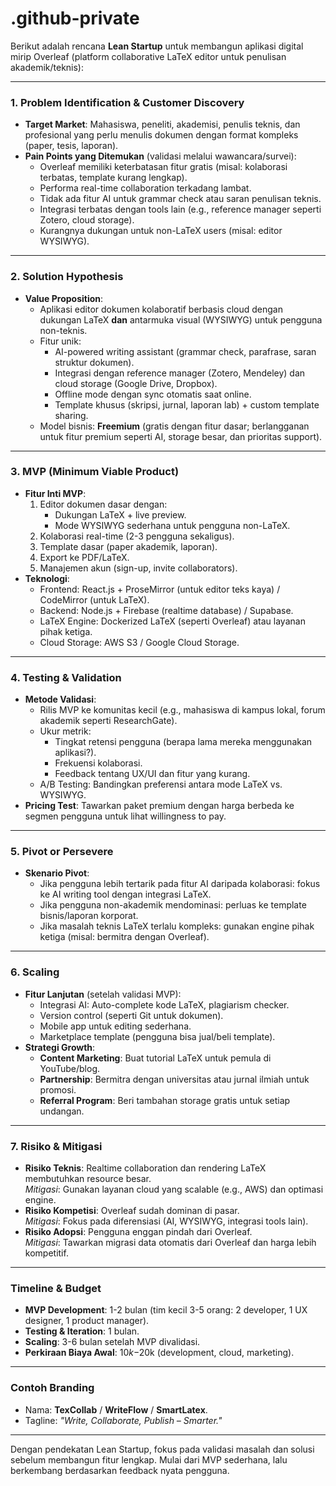 # .github-private


Berikut adalah rencana **Lean Startup** untuk membangun aplikasi digital mirip Overleaf (platform collaborative LaTeX editor untuk penulisan akademik/teknis):

---

### **1. Problem Identification & Customer Discovery**
- **Target Market**: Mahasiswa, peneliti, akademisi, penulis teknis, dan profesional yang perlu menulis dokumen dengan format kompleks (paper, tesis, laporan).
- **Pain Points yang Ditemukan** (validasi melalui wawancara/survei):
  - Overleaf memiliki keterbatasan fitur gratis (misal: kolaborasi terbatas, template kurang lengkap).
  - Performa real-time collaboration terkadang lambat.
  - Tidak ada fitur AI untuk grammar check atau saran penulisan teknis.
  - Integrasi terbatas dengan tools lain (e.g., reference manager seperti Zotero, cloud storage).
  - Kurangnya dukungan untuk non-LaTeX users (misal: editor WYSIWYG).

---

### **2. Solution Hypothesis**
- **Value Proposition**:
  - Aplikasi editor dokumen kolaboratif berbasis cloud dengan dukungan LaTeX **dan** antarmuka visual (WYSIWYG) untuk pengguna non-teknis.
  - Fitur unik:
    - AI-powered writing assistant (grammar check, parafrase, saran struktur dokumen).
    - Integrasi dengan reference manager (Zotero, Mendeley) dan cloud storage (Google Drive, Dropbox).
    - Offline mode dengan sync otomatis saat online.
    - Template khusus (skripsi, jurnal, laporan lab) + custom template sharing.
  - Model bisnis: **Freemium** (gratis dengan fitur dasar; berlangganan untuk fitur premium seperti AI, storage besar, dan prioritas support).

---

### **3. MVP (Minimum Viable Product)**
- **Fitur Inti MVP**:
  1. Editor dokumen dasar dengan:
     - Dukungan LaTeX + live preview.
     - Mode WYSIWYG sederhana untuk pengguna non-LaTeX.
  2. Kolaborasi real-time (2-3 pengguna sekaligus).
  3. Template dasar (paper akademik, laporan).
  4. Export ke PDF/LaTeX.
  5. Manajemen akun (sign-up, invite collaborators).
- **Teknologi**:
  - Frontend: React.js + ProseMirror (untuk editor teks kaya) / CodeMirror (untuk LaTeX).
  - Backend: Node.js + Firebase (realtime database) / Supabase.
  - LaTeX Engine: Dockerized LaTeX (seperti Overleaf) atau layanan pihak ketiga.
  - Cloud Storage: AWS S3 / Google Cloud Storage.

---

### **4. Testing & Validation**
- **Metode Validasi**:
  - Rilis MVP ke komunitas kecil (e.g., mahasiswa di kampus lokal, forum akademik seperti ResearchGate).
  - Ukur metrik:
    - Tingkat retensi pengguna (berapa lama mereka menggunakan aplikasi?).
    - Frekuensi kolaborasi.
    - Feedback tentang UX/UI dan fitur yang kurang.
  - A/B Testing: Bandingkan preferensi antara mode LaTeX vs. WYSIWYG.
- **Pricing Test**: Tawarkan paket premium dengan harga berbeda ke segmen pengguna untuk lihat willingness to pay.

---

### **5. Pivot or Persevere**
- **Skenario Pivot**:
  - Jika pengguna lebih tertarik pada fitur AI daripada kolaborasi: fokus ke AI writing tool dengan integrasi LaTeX.
  - Jika pengguna non-akademik mendominasi: perluas ke template bisnis/laporan korporat.
  - Jika masalah teknis LaTeX terlalu kompleks: gunakan engine pihak ketiga (misal: bermitra dengan Overleaf).

---

### **6. Scaling**
- **Fitur Lanjutan** (setelah validasi MVP):
  - Integrasi AI: Auto-complete kode LaTeX, plagiarism checker.
  - Version control (seperti Git untuk dokumen).
  - Mobile app untuk editing sederhana.
  - Marketplace template (pengguna bisa jual/beli template).
- **Strategi Growth**:
  - **Content Marketing**: Buat tutorial LaTeX untuk pemula di YouTube/blog.
  - **Partnership**: Bermitra dengan universitas atau jurnal ilmiah untuk promosi.
  - **Referral Program**: Beri tambahan storage gratis untuk setiap undangan.

---

### **7. Risiko & Mitigasi**
- **Risiko Teknis**: Realtime collaboration dan rendering LaTeX membutuhkan resource besar.  
  *Mitigasi*: Gunakan layanan cloud yang scalable (e.g., AWS) dan optimasi engine.
- **Risiko Kompetisi**: Overleaf sudah dominan di pasar.  
  *Mitigasi*: Fokus pada diferensiasi (AI, WYSIWYG, integrasi tools lain).
- **Risiko Adopsi**: Pengguna enggan pindah dari Overleaf.  
  *Mitigasi*: Tawarkan migrasi data otomatis dari Overleaf dan harga lebih kompetitif.

---

### **Timeline & Budget**
- **MVP Development**: 1-2 bulan (tim kecil 3-5 orang: 2 developer, 1 UX designer, 1 product manager).
- **Testing & Iteration**: 1 bulan.
- **Scaling**: 3-6 bulan setelah MVP divalidasi.
- **Perkiraan Biaya Awal**: $10k-$20k (development, cloud, marketing).

---

### **Contoh Branding**
- Nama: **TexCollab** / **WriteFlow** / **SmartLatex**.
- Tagline: *"Write, Collaborate, Publish – Smarter."*

---

Dengan pendekatan Lean Startup, fokus pada validasi masalah dan solusi sebelum membangun fitur lengkap. Mulai dari MVP sederhana, lalu berkembang berdasarkan feedback nyata pengguna.
